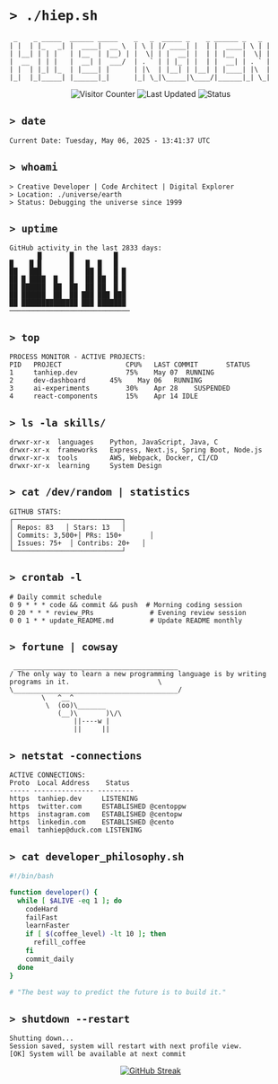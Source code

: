 # `> ./hiep.sh`

```
 _    _ _____  ______ _____    _   _  _____ _    _ ______ _   _ 
| |  | |_   _| |  ____|  __ \  | \ | |/ ____| |  | |  ____| \ | |
| |__| | | |   | |__  | |__) | |  \| | |  __| |  | | |__  |  \| |
|  __  | | |   |  __| |  ___/  | . ` | | |_ | |  | |  __| | . ` |
| |  | |_| |_  | |____| |      | |\  | |__| | |__| | |____| |\  |
|_|  |_|_____| |______|_|      |_| \_|\_____|\____/|______|_| \_|
```

<div align="center">
  
![Visitor Counter](https://komarev.com/ghpvc/?username=centopw&style=flat-square&color=grey&label=VISITORS)
![Last Updated](https://img.shields.io/github/last-commit/centopw/centopw?label=LAST%20UPDATED&style=flat-square)
![Status](https://img.shields.io/badge/STATUS-ONLINE-brightgreen?style=flat-square)

</div>

## `> date`
```
Current Date: Tuesday, May 06, 2025 - 13:41:37 UTC
```

## `> whoami`
```
> Creative Developer | Code Architect | Digital Explorer
> Location: ./universe/earth
> Status: Debugging the universe since 1999
```

## `> uptime`
```
GitHub activity in the last 2833 days:
       █       █          █   
█    █ █       █   █  █   █   
██   ███       █   ██ █   █ █ 
██ █ ████  █   █   ██ ██  █ █ 
██ ██████  ██  ██  ██ ██  █ █ 
██ ██████  ██  ██ ███ ███ ███ 
██ ██████████████ ███ ███████ 
──────────────────────────────
```

## `> top`
```
PROCESS MONITOR - ACTIVE PROJECTS:
PID   PROJECT                CPU%   LAST COMMIT       STATUS
1     tanhiep.dev            75%    May 07  RUNNING
2     dev-dashboard      45%    May 06   RUNNING
3     ai-experiments         30%    Apr 28    SUSPENDED
4     react-components       15%    Apr 14 IDLE
```

## `> ls -la skills/`
```
drwxr-xr-x  languages    Python, JavaScript, Java, C
drwxr-xr-x  frameworks   Express, Next.js, Spring Boot, Node.js
drwxr-xr-x  tools        AWS, Webpack, Docker, CI/CD
drwxr-xr-x  learning     System Design
```

## `> cat /dev/random | statistics`
```
GITHUB STATS:
┌───────────────────────────┐
│ Repos: 83   │ Stars: 13   │
│ Commits: 3,500+│ PRs: 150+       │
│ Issues: 75+  │ Contribs: 20+   │
└───────────────────────────┘
```

## `> crontab -l`
```
# Daily commit schedule
0 9 * * * code && commit && push  # Morning coding session
0 20 * * * review_PRs              # Evening review session
0 0 1 * * update_README.md         # Update README monthly
```

## `> fortune | cowsay`
```
 _________________________________________
/ The only way to learn a new programming language is by writing programs in it.                      \
\_________________________________________/
        \   ^__^
         \  (oo)\_______
            (__)\       )\/\
                ||----w |
                ||     ||
```

## `> netstat -connections`
```
ACTIVE CONNECTIONS:
Proto  Local Address    Status
----- --------------- ---------
https  tanhiep.dev     LISTENING
https  twitter.com     ESTABLISHED @centoppw
https  instagram.com   ESTABLISHED @centopw
https  linkedin.com    ESTABLISHED @cento
email  tanhiep@duck.com LISTENING
```

## `> cat developer_philosophy.sh`
```bash
#!/bin/bash

function developer() {
  while [ $ALIVE -eq 1 ]; do
    codeHard
    failFast
    learnFaster
    if [ $(coffee_level) -lt 10 ]; then
      refill_coffee
    fi
    commit_daily
  done
}

# "The best way to predict the future is to build it."
```

## `> shutdown --restart`
```
Shutting down...
Session saved, system will restart with next profile view.
[OK] System will be available at next commit
```

<div align="center">
  
[![GitHub Streak](https://streak-stats.demolab.com?user=centopw&theme=dark&hide_border=true&date_format=j%20M%5B%20Y%5D&mode=weekly)](https://github.com/centopw)

</div>

<!-- 
GITHUB ACTIONS SETUP:
This README is automatically updated daily with:
1. Current date and status message
2. Recent GitHub activity statistics
3. Latest project commits
4. Current languages and tools from repos
5. Random developer quotes
6. Real-time GitHub stats

See .github/workflows/update-readme.yml for implementation
-->
